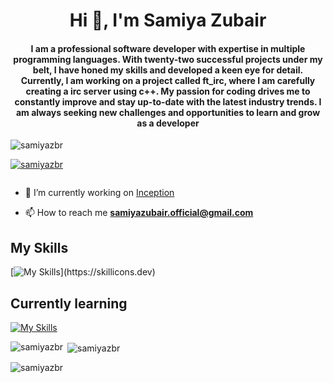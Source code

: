 <h1 align="center">Hi 👋, I'm Samiya Zubair</h1>
<h4 align="center">I am a professional software developer with expertise in multiple programming languages. With twenty-two successful projects under my belt, I have honed my skills and developed a keen eye for detail. Currently, I am working on a project called ft_irc, where I am carefully creating a irc server using c++. My passion for coding drives me to constantly improve and stay up-to-date with the latest industry trends. I am always seeking new challenges and opportunities to learn and grow as a developer</h4>

<p align="left"> <img src="https://komarev.com/ghpvc/?username=samiyazbr&label=Profile%20views&color=0e75b6&style=flat" alt="samiyazbr" /> </p>

<p align="left"> <a href="https://github.com/ryo-ma/github-profile-trophy"><img src="https://github-profile-trophy.vercel.app/?username=samiyazbr" alt="samiyazbr" /></a> </p>

<p align="left"> <a href="https://twitter.com/" target="blank"><img src="https://img.shields.io/twitter/follow/?logo=twitter&style=for-the-badge" alt="" /></a> </p>

- 🔭 I’m currently working on [Inception](https://github.com/samiyazbr/inception)

- 📫 How to reach me **samiyazubair.official@gmail.com**
## My Skills

[![My Skills](https://skillicons.dev/icons?i=c,cpp,bash,vim,vscode,stackoverflow,docker,linkedin,html,github,git,figma,discord,python,sqlite,wordpress,css,)](https://skillicons.dev)

## Currently learning

[![My Skills](https://skillicons.dev/icons?i=flutter,azure,postgres,nodejs,react,js,unity,godot,threejs)](https://skillicons.dev)

<p><img align="left" src="https://github-readme-stats.vercel.app/api/top-langs?username=samiyazbr&show_icons=true&locale=en&layout=compact" alt="samiyazbr" /></p>

<p>&nbsp;<img align="center" src="https://github-readme-stats.vercel.app/api?username=samiyazbr&show_icons=true&locale=en" alt="samiyazbr" /></p>

<p><img align="center" src="https://github-readme-streak-stats.herokuapp.com/?user=samiyazbr&" alt="samiyazbr" /></p>
